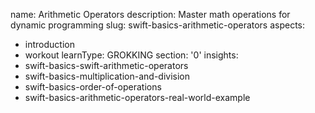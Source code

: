 name: Arithmetic Operators
description: Master math operations for dynamic programming
slug: swift-basics-arithmetic-operators
aspects:
  - introduction
  - workout
learnType: GROKKING
section: '0'
insights:
  - swift-basics-swift-arithmetic-operators
  - swift-basics-multiplication-and-division
  - swift-basics-order-of-operations
  - swift-basics-arithmetic-operators-real-world-example
